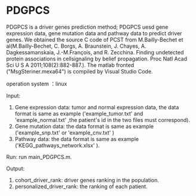 # PDGPCS
PDGPCS is a driver genes prediction method;
PDGPCS uesd gene expression data, gene mutation data and pathway data to predict driver genes.
We obtained the source C code of PCST from M.Bailly-Bechet et al(M.Bailly-Bechet, C. Borgs, A. Braunstein, J. Chayes, 
A. Dagkessamanskaia, J.-M.François, and R. Zecchina. Finding undetected protein associations in 
cellsignaling by belief propagation. Proc Natl Acad Sci U S A 2011;108(2):882-887.).
The matlab fronted ("MsgSteriner.mexa64") is compiled by Visual Studio Code.

operation system ：linux

Input:
1. Gene expression data: tumor and normal expression data, the data format is same as example
                        ('example_tumor.txt' and 'example_normal.txt' ,the  patient's id in the two files must correspond).
2. Gene mutation data: the data format is same as example ('example_snp.txt' or 'example_cnv.txt' )
3. Pathway data: the data format is same as example ('KEGG_pathways_network.xlsx' ). 
                 
Run:
   run main_PDGPCS.m.

Output:
   1. cohort_driver_rank: driver genes ranking in the population.
   2. personalized_driver_rank: the ranking of each patient. 
